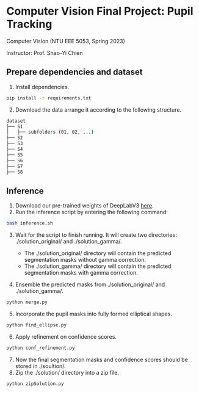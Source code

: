 # Computer Vision Final Project: Pupil Tracking

Computer Vision (NTU EEE 5053, Spring 2023)

Instructor: Prof. Shao-Yi Chien

## Prepare dependencies and dataset

1. Install dependencies.

```bash
pip install -r requirements.txt
```

2. Download the data arrange it according to the following structure.

```bash
dataset
├── S1
│   ├── subfolders (01, 02, ...)
├── S2
├── S3
├── S4
├── S5
├── S6
├── S7
├── S8
```

## Inference

1. Download our pre-trained weights of DeepLabV3 [here](https://drive.google.com/drive/folders/1hMi-NeT1JfuIAxB2KHboP0lQusQS8gCa?usp=share_link).
2. Run the inference script by entering the following command:

```bash
bash inference.sh
```

3. Wait for the script to finish running. It will create two directories: ./solution_original/ and ./solution_gamma/.

   - The ./solution_original/ directory will contain the predicted segmentation masks without gamma correction.
   - The ./solution_gamma/ directory will contain the predicted segmentation masks with gamma correction.

4. Ensemble the predicted masks from ./solution_original/ and ./solution_gamma/.

```bash
python merge.py
```

5. Incorporate the pupil masks into fully formed elliptical shapes.

```bash
python find_ellipse.py
```

6. Apply refinement on confidence scores.

```bash
python conf_refinement.py
```

7. Now the final segmentation masks and confidence scores should be stored in ./soultion/.
8. Zip the ./solution/ directory into a zip file.

```bash
python zipSolution.py
```
